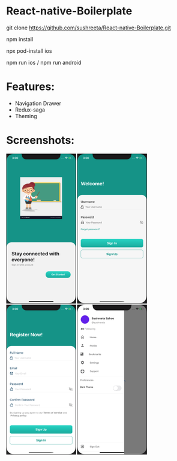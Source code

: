 # React-native-Boilerplate

git clone https://github.com/sushreeta/React-native-Boilerplate.git

npm install

npx pod-install ios

npm run ios / npm run android

# Features:
  * Navigation Drawer
  * Redux-saga
  * Theming
 
# Screenshots:
<img src="./src/assets/images/Screenshot_startScreen.png" height="400" title="Start Screen"/>
<img src="./src/assets/images/Screenshot_signIn.png" height="400" title="SignIn Screen"/>
<img src="./src/assets/images/Screenshot_signUp.png" height="400" title="SignUp Screen"/>
<img src="./src/assets/images/Screenshot_drawer.png" height="400" title="Drawer Menu Screen"/>
